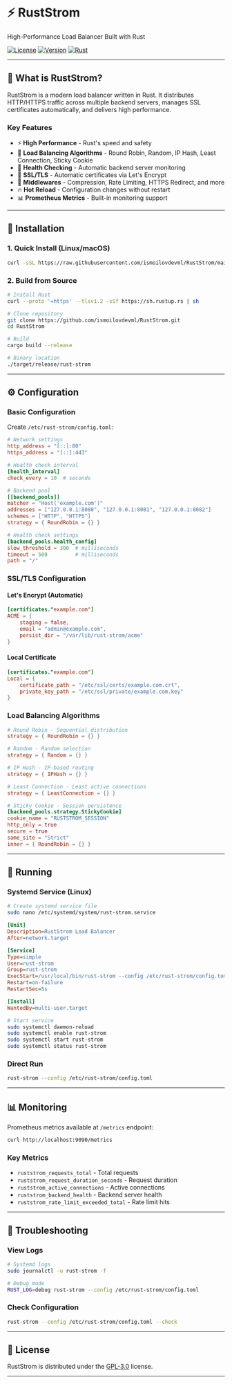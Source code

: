 # ⚡ RustStrom

High-Performance Load Balancer Built with Rust

[![License](https://img.shields.io/badge/license-GPL--3.0-blue.svg)](LICENSE)
[![Version](https://img.shields.io/badge/version-1.0.3-green.svg)](https://github.com/ismoilovdevml/RustStrom/releases)
[![Rust](https://img.shields.io/badge/rust-1.70+-orange.svg)](https://www.rust-lang.org)

---

## 📖 What is RustStrom?

RustStrom is a modern load balancer written in Rust. It distributes HTTP/HTTPS traffic across multiple backend servers, manages SSL certificates automatically, and delivers high performance.

### Key Features

- ⚡ **High Performance** - Rust's speed and safety
- 🔄 **Load Balancing Algorithms** - Round Robin, Random, IP Hash, Least Connection, Sticky Cookie
- 💚 **Health Checking** - Automatic backend server monitoring
- 🔐 **SSL/TLS** - Automatic certificates via Let's Encrypt
- 🔧 **Middlewares** - Compression, Rate Limiting, HTTPS Redirect, and more
- 🔥 **Hot Reload** - Configuration changes without restart
- 📊 **Prometheus Metrics** - Built-in monitoring support

---

## 🚀 Installation

### 1. Quick Install (Linux/macOS)

```bash
curl -sSL https://raw.githubusercontent.com/ismoilovdevml/RustStrom/main/install.sh | bash
```

### 2. Build from Source

```bash
# Install Rust
curl --proto '=https' --tlsv1.2 -sSf https://sh.rustup.rs | sh

# Clone repository
git clone https://github.com/ismoilovdevml/RustStrom.git
cd RustStrom

# Build
cargo build --release

# Binary location
./target/release/rust-strom
```

---

## ⚙️ Configuration

### Basic Configuration

Create `/etc/rust-strom/config.toml`:

```toml
# Network settings
http_address = "[::]:80"
https_address = "[::]:443"

# Health check interval
[health_interval]
check_every = 10  # seconds

# Backend pool
[[backend_pools]]
matcher = "Host('example.com')"
addresses = ["127.0.0.1:8080", "127.0.0.1:8081", "127.0.0.1:8082"]
schemes = ["HTTP", "HTTPS"]
strategy = { RoundRobin = {} }

# Health check settings
[backend_pools.health_config]
slow_threshold = 300  # milliseconds
timeout = 500         # milliseconds
path = "/"
```

### SSL/TLS Configuration

#### Let's Encrypt (Automatic)

```toml
[certificates."example.com"]
ACME = {
    staging = false,
    email = "admin@example.com",
    persist_dir = "/var/lib/rust-strom/acme"
}
```

#### Local Certificate

```toml
[certificates."example.com"]
Local = {
    certificate_path = "/etc/ssl/certs/example.com.crt",
    private_key_path = "/etc/ssl/private/example.com.key"
}
```

### Load Balancing Algorithms

```toml
# Round Robin - Sequential distribution
strategy = { RoundRobin = {} }

# Random - Random selection
strategy = { Random = {} }

# IP Hash - IP-based routing
strategy = { IPHash = {} }

# Least Connection - Least active connections
strategy = { LeastConnection = {} }

# Sticky Cookie - Session persistence
[backend_pools.strategy.StickyCookie]
cookie_name = "RUSTSTROM_SESSION"
http_only = true
secure = true
same_site = "Strict"
inner = { RoundRobin = {} }
```

---

## 🏃 Running

### Systemd Service (Linux)

```bash
# Create systemd service file
sudo nano /etc/systemd/system/rust-strom.service
```

```ini
[Unit]
Description=RustStrom Load Balancer
After=network.target

[Service]
Type=simple
User=rust-strom
Group=rust-strom
ExecStart=/usr/local/bin/rust-strom --config /etc/rust-strom/config.toml
Restart=on-failure
RestartSec=5s

[Install]
WantedBy=multi-user.target
```

```bash
# Start service
sudo systemctl daemon-reload
sudo systemctl enable rust-strom
sudo systemctl start rust-strom
sudo systemctl status rust-strom
```

### Direct Run

```bash
rust-strom --config /etc/rust-strom/config.toml
```

---

## 📊 Monitoring

Prometheus metrics available at `/metrics` endpoint:

```bash
curl http://localhost:9090/metrics
```

### Key Metrics

- `ruststrom_requests_total` - Total requests
- `ruststrom_request_duration_seconds` - Request duration
- `ruststrom_active_connections` - Active connections
- `ruststrom_backend_health` - Backend server health
- `ruststrom_rate_limit_exceeded_total` - Rate limit hits

---

## 🔧 Troubleshooting

### View Logs

```bash
# Systemd logs
sudo journalctl -u rust-strom -f

# Debug mode
RUST_LOG=debug rust-strom --config /etc/rust-strom/config.toml
```

### Check Configuration

```bash
rust-strom --config /etc/rust-strom/config.toml --check
```

---

## 📄 License

RustStrom is distributed under the [GPL-3.0](LICENSE) license.

---
